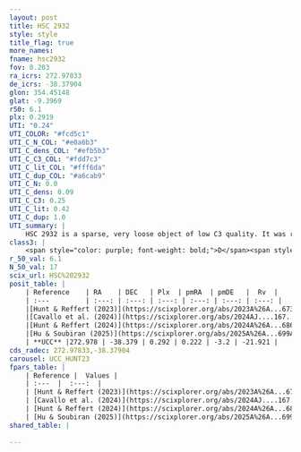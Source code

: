 ```yaml
---
layout: post
title: HSC 2932
style: style
title_flag: true
more_names: 
fname: hsc2932
fov: 0.203
ra_icrs: 272.97833
de_icrs: -38.37904
glon: 354.45148
glat: -9.3969
r50: 6.1
plx: 0.2919
UTI: "0.24"
UTI_COLOR: "#fcd5c1"
UTI_C_N_COL: "#e0a6b3"
UTI_C_dens_COL: "#efb5b3"
UTI_C_C3_COL: "#fdd7c3"
UTI_C_lit_COL: "#fff6da"
UTI_C_dup_COL: "#a6cab9"
UTI_C_N: 0.0
UTI_C_dens: 0.09
UTI_C_C3: 0.25
UTI_C_lit: 0.42
UTI_C_dup: 1.0
UTI_summary: |
    HSC 2932 is a sparse, very loose object of low C3 quality. It was recently reported in the literature.<br><br><span style="color: #99180f; font-weight: bold;">Warning: </span>contains less than 25 stars with <i>P>0.5</i> estimated.
class3: |
    <span style="color: purple; font-weight: bold;">D</span><span style="color: #FFC300; font-weight: bold;">B</span>
r_50_val: 6.1
N_50_val: 17
scix_url: HSC%202932
posit_table: |
    | Reference    | RA    | DEC   | Plx  | pmRA  | pmDE   |  Rv  |
    | :---         | :---: | :---: | :---: | :---: | :---: | :---: |
    |[Hunt & Reffert (2023)](https://scixplorer.org/abs/2023A%26A...673A.114H) | 272.966 | -38.365 | 0.289 | 0.237 | -3.216 | -22.014 |
    |[Cavallo et al. (2024)](https://scixplorer.org/abs/2024AJ....167...12C) | 272.959 | -38.428 | 0.291 | -- | -- | -- |
    |[Hunt & Reffert (2024)](https://scixplorer.org/abs/2024A%26A...686A..42H) | 272.966 | -38.365 | 0.289 | 0.237 | -3.216 | -22.014 |
    |[Hu & Soubiran (2025)](https://scixplorer.org/abs/2025A%26A...699A.246H) | 272.959 | -38.428 | -- | -- | -- | -- |
    | **UCC** |272.978 | -38.379 | 0.292 | 0.222 | -3.2 | -21.921 | 
cds_radec: 272.97833,-38.37904
carousel: UCC_HUNT23
fpars_table: |
    | Reference |  Values |
    | :---  |  :---:  |
    | [Hunt & Reffert (2023)](https://scixplorer.org/abs/2023A%26A...673A.114H) | `AV50=0.195, diffAV50=0.989, MOD50=12.491, logAge50=9.67` |
    | [Cavallo et al. (2024)](https://scixplorer.org/abs/2024AJ....167...12C) | `AV50=1.23, dMod50=12.42, logAge50=9.58, [Fe/H]50=-0.57` |
    | [Hunt & Reffert (2024)](https://scixplorer.org/abs/2024A%26A...686A..42H) | `MassJ=150.350` |
    | [Hu & Soubiran (2025)](https://scixplorer.org/abs/2025A%26A...699A.246H) | `MA22=-0.31, MA23f=-0.33, MZ23=-0.05, MK24=-0.18, MF24=-0.11` |
shared_table: |
    
---
```

